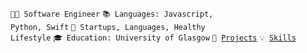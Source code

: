 <code>👨‍💻 Software Engineer</code>
<code>📚 Languages: Javascript, Python, Swift</code>
<code>🌊 Startups, Languages, Healthy Lifestyle</code>
<code>🎓 Education: University of Glasgow</code>
<code>🧻 [Projects](PROJECTS.md)</code>
<code>💡 [Skills](SKILLS.md)</code>
